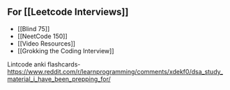 
## For [[Leetcode Interviews]]

- [[Blind 75]]
- [[NeetCode 150]]
- [[Video Resources]]
- [[Grokking the Coding Interview]]






Lintcode
anki flashcards- https://www.reddit.com/r/learnprogramming/comments/xdekf0/dsa_study_material_i_have_been_prepping_for/
